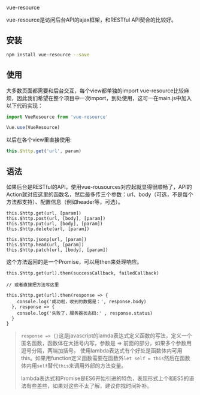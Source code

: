 vue-resource


vue-resource是访问后台API的ajax框架，和RESTful API契合的比较好。

## 安装

```bash
npm install vue-resource --save
```

## 使用

大多数页面都需要和后台交互，每个view都单独的import vue-resource比较麻烦，因此我们希望在整个项目中一次import，到处使用，这可一在main.js中加入以下代码实现：

```JavaScript
import VueResource from 'vue-resource'

Vue.use(VueResource)
```
以后在各个view里直接使用: 

```JavaScript
this.$http.get('url', param) 
```

## 语法

如果后台是RESTful的API，使用vue-rousources对应起就显得很顺畅了，API的Action就对应这里的函数名，然后最多传三个参数：url、body（可选，不是每个方法都支持）、配置信息（例如header等，可选）。

```
this.$http.get(url, [param])
this.$http.post(url, [body], [param])
this.$http.put(url, [body], [param])
this.$http.delete(url, [param])

this.$http.jsonp(url, [param])
this.$http.head(url, [param])
this.$http.patch(url, [body], [param])

```
这个方法返回的是一个Promise，可以用then来处理响应。

```
this.$http.get(url).then(successCallback, failedCallback)

// 或者直接把方法写这里

this.$http.get(url).then(response => {
    console.log('成功啦，收到的数据是：', response.body)
  }, response => {
    console.log('失败了，服务器状态码:' , response.status)
  }
}
```

> `response => {}`这是javascript的lamda表达式定义函数的写法，定义一个匿名函数，函数体在大括号内写，参数是 => 前面的部分，如果多个参数用逗号分隔，两端加括号。 使用lambda表达式有个好处是函数体内可用this。如果用function定义函数需要在函数外`let self = this`然后在函数体内用`self`替代`this`来调用外部的方法变量。
>
> lambda表达式和Promise是ES6开始引进的特色，表现形式上个和ES5的语法有些差些，如果对这些不太了解，建议你找时间补补。
